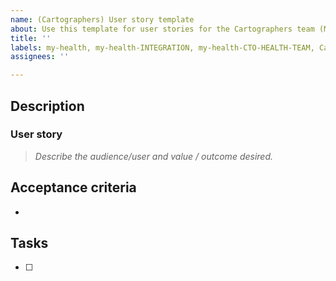 ```yaml
---
name: (Cartographers) User story template
about: Use this template for user stories for the Cartographers team (MHV-on-VAgov).
title: ''
labels: my-health, my-health-INTEGRATION, my-health-CTO-HEALTH-TEAM, Cartographers, needs-refinement
assignees: ''

---
```


## Description

### User story
> _Describe the audience/user and value / outcome desired._



## Acceptance criteria

- 

## Tasks

- [ ] 
